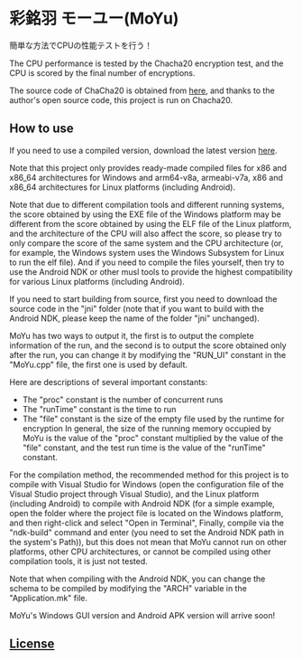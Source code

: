 # 彩銘羽 モーユー(MoYu)
簡単な方法でCPUの性能テストを行う！

The CPU performance is tested by the Chacha20 encryption test, and the CPU is scored by the final number of encryptions.

The source code of ChaCha20 is obtained from [here](https://github.com/marcizhu/ChaCha20), and thanks to the author's open source code, this project is run on Chacha20.

## How to use
If you need to use a compiled version, download the latest version [here](https://github.com/Cai-Ming-Yu/CMY-MoYu/releases).

Note that this project only provides ready-made compiled files for x86 and x86_64 architectures for Windows and arm64-v8a, armeabi-v7a, x86 and x86_64 architectures for Linux platforms (including Android).

Note that due to different compilation tools and different running systems, the score obtained by using the EXE file of the Windows platform may be different from the score obtained by using the ELF file of the Linux platform, and the architecture of the CPU will also affect the score, so please try to only compare the score of the same system and the CPU architecture (or, for example, the Windows system uses the Windows Subsystem for Linux to run the elf file). And if you need to compile the files yourself, then try to use the Android NDK or other musl tools to provide the highest compatibility for various Linux platforms (including Android).

If you need to start building from source, first you need to download the source code in the "jni" folder (note that if you want to build with the Android NDK, please keep the name of the folder "jni" unchanged).

MoYu has two ways to output it, the first is to output the complete information of the run, and the second is to output the score obtained only after the run, you can change it by modifying the "RUN_UI" constant in the "MoYu.cpp" file, the first one is used by default.

Here are descriptions of several important constants:
- The "proc" constant is the number of concurrent runs
- The "runTime" constant is the time to run
- The "file" constant is the size of the empty file used by the runtime for encryption
In general, the size of the running memory occupied by MoYu is the value of the "proc" constant multiplied by the value of the "file" constant, and the test run time is the value of the "runTime" constant.

For the compilation method, the recommended method for this project is to compile with Visual Studio for Windows (open the configuration file of the Visual Studio project through Visual Studio), and the Linux platform (including Android) to compile with Android NDK (for a simple example, open the folder where the project file is located on the Windows platform, and then right-click and select "Open in Terminal", Finally, compile via the "ndk-build" command and enter (you need to set the Android NDK path in the system's Path)), but this does not mean that MoYu cannot run on other platforms, other CPU architectures, or cannot be compiled using other compilation tools, it is just not tested.

Note that when compiling with the Android NDK, you can change the schema to be compiled by modifying the "ARCH" variable in the "Application.mk" file.

MoYu's Windows GUI version and Android APK version will arrive soon!

## [License](https://github.com/Cai-Ming-Yu/CMY-MoYu/blob/C-M-Y/LICENSE)